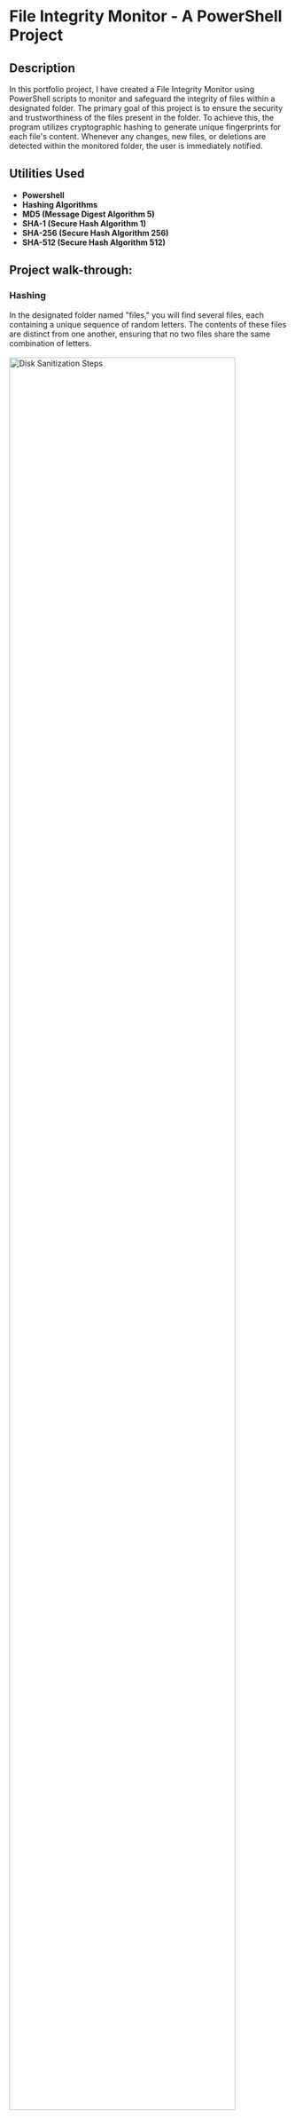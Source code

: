 # File Integrity Monitor - A PowerShell Project


<h2>Description</h2>
In this portfolio project, I have created a File Integrity Monitor using PowerShell scripts to monitor and safeguard the integrity of files within a designated folder. The primary goal of this project is to ensure the security and trustworthiness of the files present in the folder. To achieve this, the program utilizes cryptographic hashing to generate unique fingerprints for each file's content. Whenever any changes, new files, or deletions are detected within the monitored folder, the user is immediately notified.


<h2>Utilities Used</h2>

- <b>Powershell</b> 
- <b>Hashing Algorithms</b>
- <b>MD5 (Message Digest Algorithm 5)</b>
- <b>SHA-1 (Secure Hash Algorithm 1)</b>
- <b>SHA-256 (Secure Hash Algorithm 256)</b>
- <b>SHA-512 (Secure Hash Algorithm 512)</b>

<h2>Project walk-through:</h2>
<p align="left">

<h3>Hashing</h3>

In the designated folder named "files," you will find several files, each containing a unique sequence of random letters. The contents of these files are distinct from one another, ensuring that no two files share the same combination of letters.
<br />
<br />
<img src="https://github.com/sdkallullathil/Powershell_project/blob/232623e666c088faf9462ae2aa2f73670edff3ab/nochange123.png" height="90%" width="90%" alt="Disk Sanitization Steps"/>
<br />
<br />
In this project, the PowerShell script calculates and stores the hashes of all the files within the "files" folder using the SHA-256 hashing algorithm. This hash acts as a digital fingerprint, ensuring that even minor alterations to a file will result in a completely different hash. To calculate the hashes of the files, I implemented a function called "calculate-file-hash," leveraging the intrinsic PowerShell command "Get-FileHash." This function efficiently computes the SHA-256 hashes for each file, ensuring data integrity and enhancing security within the project. The resulting hash values are saved in a file called "baseline.txt" in a specific format.

Moreover, to enhance accessibility and streamline operations, a dictionary data structure is utilized. This dictionary contains the file paths as keys and their corresponding SHA-256 hashes as values. This approach simplifies the retrieval of file hashes and facilitates quick lookups when comparing the current state of files with the baseline values.

<h3>Monitoring</h3>

To ensure the files' hash values remain unchanged over time, I implement a continuous monitoring mechanism. The process involves calculating the hashes of all files in the targeted folder every 10 seconds using PowerShell's "Start-Sleep" command for efficient timing. These calculated hashes serve as the keys, which I then use to compare against the previously stored values in the dictionary.

<br />
<br />
<img src="https://github.com/sdkallullathil/Powershell_project/blob/8126c957742c5b2c5c5eec75396dd761fd7c3056/script.png" height="90%" width="90%" alt="Disk Sanitization Steps"/>
<br />
<br />

By continuously comparing the latest hash values with their corresponding baseline entries in the dictionary, I can promptly detect any alterations or modifications to the files. This approach allows me to maintain the integrity and security of the files within the folder and ensures that any discrepancies are promptly identified and addressed.

The File Integrity Monitor has three key monitoring functionalities,<br /><br />
<b>Change Detection</b>
<br /> 
The program periodically calculates and compares the file hashes with their previously recorded values. If any modifications are made to the files, the program quickly identifies the changes by detecting differences in the hash values. When a file's hash differs from its previous value, the program generates an alert to notify the user about the detected change. This proactive approach helps users respond promptly to any unauthorized alterations or data tampering.
<br />
<br />
<br />
The content in the file "d.txt" before editing.
<br />
<img src="https://github.com/sdkallullathil/Powershell_project/blob/de35fe0025e8ca26173a321b9f7116add473b45f/textnochange.png" height="90%" width="90%" alt="Disk Sanitization Steps"/>
<br />
<br />
<br />
<br />
The output of the monitor.
<br />
<img src="https://github.com/sdkallullathil/Powershell_project/blob/873207275d29be02010f65ddcc68d88ff74edddc/nochange.png" height="90%" width="90%" alt="Disk Sanitization Steps"/>
<br />
<br />
<br />
<br />
The content in the file "d.txt" after editing.
<br />
<br />
<br />
<br />
<img src="https://github.com/sdkallullathil/Powershell_project/blob/d44a212d8a301f37fa45189bab214bf0c77b903b/textxhange.png" height="90%" width="90%" alt="Disk Sanitization Steps"/>
<br />
<br />
<br />
<br />
The output of the monitor.
<br />
<br />
<br />
<br />
<img src="https://github.com/sdkallullathil/Powershell_project/blob/1bf9ed487286ebbcbee4ae69949738d46705e271/change.png" height="90%" width="90%" alt="Disk Sanitization Steps"/>
<br />
<br />
<b>New File Monitoring</b>
<br />
The File Integrity Monitor is equipped to handle new files added to the monitored folder. Whenever a new file is detected, the program captures its details and generates a corresponding hash. The file's path and its hash value are then added to a comprehensive list of monitored files stored in the dictionary. This enables the program to maintain an up-to-date record of all files and ensures that new additions are included in the monitoring process.
<br />
<br />
<br />
<br />
An new file "d-copy.txt" is created.
<br />
<br />
<br />
<br />
<img src="https://github.com/sdkallullathil/Powershell_project/blob/a3f89e9d508d61aca4369c5a27062c95eadd2bc4/create1.png" height="90%" width="90%" alt="Disk Sanitization Steps"/>
<br />
<br />
<br />
<br />
The output of the monitor.
<br />
<br />
<br />
<br />
<img src="https://github.com/sdkallullathil/Powershell_project/blob/c4fd8d84b5df3d57a445b959034d45e38b452bfb/newcreated.png" height="90%" width="90%" alt="Disk Sanitization Steps"/>
<br />
<br />
<b>File Deletion Tracking</b>
<br />
The program continuously tracks the presence of files within the designated folder. If a file is deleted, the File Integrity Monitor promptly identifies the absence by detecting the missing file path in the folder. The program then raises a notification to alert the user about the deleted file. This feature helps users stay informed about any unexpected deletions and aids in identifying potential security issues or unintentional data loss.
<br />
<br />
<br />
The file "d.txt" is deleted.
<br />
<br />
<br />
<br />
<img src="https://github.com/sdkallullathil/Powershell_project/blob/070b4a5b28b117712d4d1f45895ca295c18483a6/delete1.png" height="90%" width="90%" alt="Disk Sanitization Steps"/>
<br />
<br />
<br />
<br />
The output of the monitor.
<br />
<br />
<br />
<br />
<img src="https://github.com/sdkallullathil/Powershell_project/blob/c823beecaad8b5ba6ff85db4c5147d4c414acec2/delete.png" height="90%" width="90%" alt="Disk Sanitization Steps"/>
<br />
<br />
<br />
<br />

<h3>Conclusion</h3>

By developing this File Integrity Monitor using PowerShell, I aimed to provide a reliable and straightforward solution for maintaining data integrity in a specific folder. It offers comprehensive monitoring capabilities, ensuring the integrity and security of the files within the designated folder. It provides real-time alerts and tracking for changes, additions, and deletions, enabling users to take immediate action when necessary.Users can rest assured that any changes to files within the monitored folder will be promptly detected and reported, helping them respond quickly to potential security threats or unintended modifications. 


